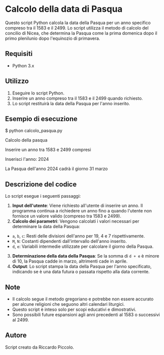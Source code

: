 # Calcolo della data di Pasqua

Questo script Python calcola la data della Pasqua per un anno specifico compreso tra il 1583 e il 2499. 
Lo script utilizza il metodo di calcolo del concilio di Nicea, che determina la Pasqua come la prima domenica dopo il primo plenilunio dopo l'equinozio di primavera.

## Requisiti

- Python 3.x

## Utilizzo

1. Eseguire lo script Python.
2. Inserire un anno compreso tra il 1583 e il 2499 quando richiesto.
3. Lo script restituirà la data della Pasqua per l'anno inserito.

## Esempio di esecuzione

$ python calcolo_pasqua.py

Calcolo della pasqua

Inserire un anno tra 1583 e 2499 compresi

Inserisci l'anno: 2024

La Pasqua dell'anno 2024 cadrà il giorno 31 marzo

## Descrizione del codice

Lo script esegue i seguenti passaggi:

1. **Input dell'utente**: Viene richiesto all'utente di inserire un anno. Il programma continua a richiedere un anno fino a quando l'utente non fornisce un valore valido (compreso tra 1583 e 2499).
2. **Calcolo dei parametri**: Vengono calcolati i valori necessari per determinare la data della Pasqua:
- `a`, `b`, `c`: Resti delle divisioni dell'anno per 19, 4 e 7 rispettivamente.
- `M`, `N`: Costanti dipendenti dall'intervallo dell'anno inserito.
- `d`, `e`: Variabili intermedie utilizzate per calcolare il giorno della Pasqua.
3. **Determinazione della data della Pasqua**: Se la somma di `d + e` è minore di 10, la Pasqua cadde in marzo, altrimenti cade in aprile.
4. **Output**: Lo script stampa la data della Pasqua per l'anno specificato, indicando se è una data futura o passata rispetto alla data corrente.

## Note

- Il calcolo segue il metodo gregoriano e potrebbe non essere accurato per alcune religioni che seguono altri calendari liturgici.
- Questo script è inteso solo per scopi educativi e dimostrativi.
- Sono possibili future espansioni agli anni precedenti al 1583 o successivi al 2499.


## Autore

Script creato da Riccardo Piccolo.
